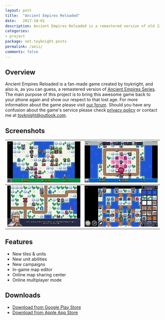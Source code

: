 ```yaml
---
layout: post
title:  "Ancient Empires Reloaded"
date:   2017-10-01
description: Ancient Empires Reloaded is a remastered version of old J2ME game <a href="https://en.wikipedia.org/wiki/Ancient_Empires_(mobile_game)">Ancient Empires Series</a>. Featuring all the original/newly added campaigns, in-game map edit/share, online multiplayer mode and more.
categories:
- project
package: net.toyknight.posts
permalink: /aeii/
comments: false
---
```


## Overview

Ancient Empires Reloaded is a fan-made game created by toyknight, and also is, as you can guess, a remastered version of [Ancient Empires Series](https://en.wikipedia.org/wiki/Ancient_Empires_(mobile_game)). The main purpose of this project is to bring this awesome game back to your phone again and show our respect to that lost age. For more information about the game please visit [our forum](http://aeii.boards.net/). Should you have any confusion about the game's service please check [privacy policy](https://toyknight.net/aeii/privacy) or contact me at [toyknight@outlook.com](mailto:toyknight@outlook.com).

## Screenshots

|![](/assets/images/aer/screenshots/screenshot_1.png)|![](/assets/images/aer/screenshots/screenshot_2.png)|
|----------------------------------------------------|---------------------------------------------------:|
|![](/assets/images/aer/screenshots/screenshot_3.png)|![](/assets/images/aer/screenshots/screenshot_4.png)|

## Features

* New tiles & units
* New unit abilities
* New campaigns
* In-game map editor
* Online map sharing center
* Online multiplayer mode

## Downloads

* [Download from Google Play Store](https://play.google.com/store/apps/details?id=net.toyknight.aeii.android)
* [Download from Apple App Store](https://apps.apple.com/app/id1202568287)
